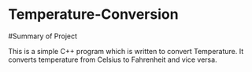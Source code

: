 # Temperature-Conversion
#Summary of Project

This is a simple C++ program which is written to convert Temperature. It converts temperature from Celsius to Fahrenheit and vice versa.
